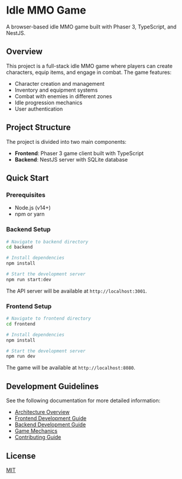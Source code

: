 # Idle MMO Game

A browser-based idle MMO game built with Phaser 3, TypeScript, and NestJS.

## Overview

This project is a full-stack idle MMO game where players can create characters, equip items, and engage in combat. The game features:

- Character creation and management
- Inventory and equipment systems
- Combat with enemies in different zones
- Idle progression mechanics
- User authentication

## Project Structure

The project is divided into two main components:

- **Frontend**: Phaser 3 game client built with TypeScript
- **Backend**: NestJS server with SQLite database

## Quick Start

### Prerequisites

- Node.js (v14+)
- npm or yarn

### Backend Setup

```bash
# Navigate to backend directory
cd backend

# Install dependencies
npm install

# Start the development server
npm run start:dev
```

The API server will be available at `http://localhost:3001`.

### Frontend Setup

```bash
# Navigate to frontend directory
cd frontend

# Install dependencies
npm install

# Start the development server
npm run dev
```

The game will be available at `http://localhost:8080`.

## Development Guidelines

See the following documentation for more detailed information:

- [Architecture Overview](./architecture.md)
- [Frontend Development Guide](./frontend-guide.md)
- [Backend Development Guide](./backend-guide.md)
- [Game Mechanics](./game-mechanics.md)
- [Contributing Guide](./contributing.md)

## License

[MIT](LICENSE) 